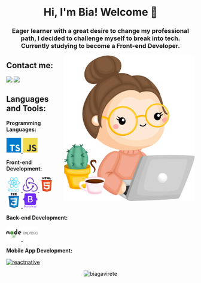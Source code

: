 <h1 align="center">Hi, I'm Bia! Welcome 👋</h1>
<h3 align="center">Eager learner with a great desire to change my professional path, I decided to challenge myself to break into tech. Currently studying to become a Front-end Developer.</h3>

<img src="https://github.com/biagavirete/biagavirete/blob/main/766_1-removebg-preview.png" min-width="350px" max-width="350px" width="350px" align="right">

<h2 align="left">Contact me:</h2>
<p align="left"> 
  <a href="https://www.linkedin.com/in/beatriz-gavira/" alt="Linkedin">
  <img src="https://img.shields.io/badge/-Linkedin-0e76a8?style=for-the-badge&logo=Linkedin&logoColor=white&link=https://www.linkedin.com/in/beatriz-gavira/" /></a>

  <a href="mailto:biagavirete@gmail.com" alt="Gmail">
  <img src="https://img.shields.io/badge/-Gmail-red?style=for-the-badge&logo=gmail&logoColor=white"/></a>
</p>  


</p>
<h2 align="left">Languages and Tools:</h2>
<strong>Programming Languages:</strong><br>
<p align="left"> <a href="https://www.typescriptlang.org/" target="_blank"> <img src="https://raw.githubusercontent.com/devicons/devicon/master/icons/typescript/typescript-original.svg" alt="typescript" width="40" height="40"/> </a>
<a href="https://developer.mozilla.org/en-US/docs/Web/JavaScript" target="_blank"> <img src="https://raw.githubusercontent.com/devicons/devicon/master/icons/javascript/javascript-original.svg" alt="javascript" width="40" height="40"/> </a> </p>
<strong>Front-end Development:</strong><br>
<p align="left"> <a href="https://reactjs.org/" target="_blank"> <img src="https://raw.githubusercontent.com/devicons/devicon/master/icons/react/react-original-wordmark.svg" alt="react" width="40" height="40"/> </a> 
<a href="https://redux.js.org" target="_blank"> <img src="https://raw.githubusercontent.com/devicons/devicon/master/icons/redux/redux-original.svg" alt="redux" width="40" height="40"/> </a> 
<a href="https://www.w3.org/html/" target="_blank"> <img src="https://raw.githubusercontent.com/devicons/devicon/master/icons/html5/html5-original-wordmark.svg" alt="html5" width="40" height="40"/> </a> 
<a href="https://www.w3schools.com/css/" target="_blank"> <img src="https://raw.githubusercontent.com/devicons/devicon/master/icons/css3/css3-original-wordmark.svg" alt="css3" width="40" height="40"/> </a> 
<a href="https://getbootstrap.com" target="_blank"> <img src="https://raw.githubusercontent.com/devicons/devicon/master/icons/bootstrap/bootstrap-plain-wordmark.svg" alt="bootstrap" width="40" height="40"/> </a> </p>
<strong>Back-end Development:</strong><br>
<p align="left"> <a href="https://nodejs.org" target="_blank"> <img src="https://raw.githubusercontent.com/devicons/devicon/master/icons/nodejs/nodejs-original-wordmark.svg" alt="nodejs" width="40" height="40"/> </a> 
<a href="https://expressjs.com" target="_blank"> <img src="https://raw.githubusercontent.com/devicons/devicon/master/icons/express/express-original-wordmark.svg" alt="express" width="40" height="40"/> </a> </p>
<strong>Mobile App Development:</strong>
<p align="left">  <a href="https://reactnative.dev/" target="_blank"> <img src="https://reactnative.dev/img/header_logo.svg" alt="reactnative" width="40" height="40"/> </a> </p>
<p align="center"><img src="https://github-readme-stats.vercel.app/api/top-langs?username=biagavirete&theme=tokyonight&show_icons=true&locale=en&layout=compact" alt="biagavirete" /></p>

